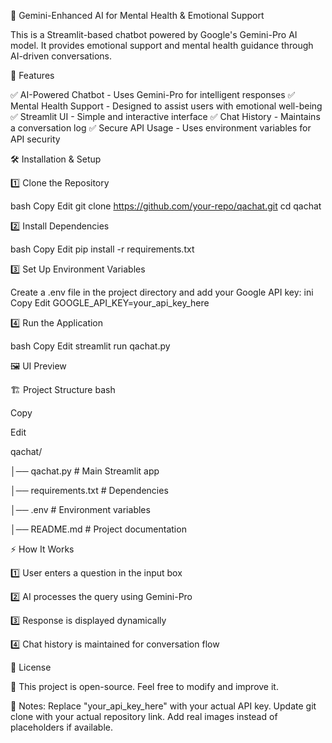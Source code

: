 📌 Gemini-Enhanced AI for Mental Health & Emotional Support

This is a Streamlit-based chatbot powered by Google's Gemini-Pro AI model. It provides emotional support and mental health guidance through AI-driven conversations.


🚀 Features

✅ AI-Powered Chatbot - Uses Gemini-Pro for intelligent responses
✅ Mental Health Support - Designed to assist users with emotional well-being
✅ Streamlit UI - Simple and interactive interface
✅ Chat History - Maintains a conversation log
✅ Secure API Usage - Uses environment variables for API security

🛠️ Installation & Setup

1️⃣ Clone the Repository

bash
Copy
Edit
git clone https://github.com/your-repo/qachat.git
cd qachat

2️⃣ Install Dependencies

bash
Copy
Edit
pip install -r requirements.txt

3️⃣ Set Up Environment Variables

Create a .env file in the project directory and add your Google API key:
ini
Copy
Edit
GOOGLE_API_KEY=your_api_key_here

4️⃣ Run the Application

bash
Copy
Edit
streamlit run qachat.py

🖼️ UI Preview

🏗️ Project Structure
bash

Copy

Edit

qachat/

│── qachat.py       # Main Streamlit app

│── requirements.txt # Dependencies

│── .env            # Environment variables

│── README.md       # Project documentation

⚡ How It Works

1️⃣ User enters a question in the input box

2️⃣ AI processes the query using Gemini-Pro

3️⃣ Response is displayed dynamically

4️⃣ Chat history is maintained for conversation flow


📜 License

👤 This project is open-source. Feel free to modify and improve it.



📝 Notes:
Replace "your_api_key_here" with your actual API key.
Update git clone with your actual repository link.
Add real images instead of placeholders if available.
